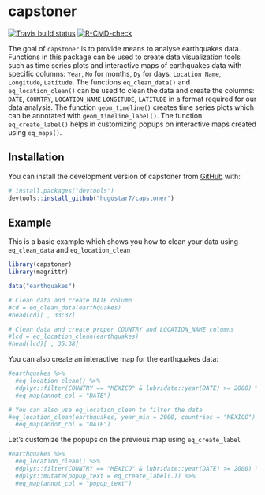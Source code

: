 
<!-- README.md is generated from README.Rmd. Please edit that file -->

# capstoner

<!-- badges: start -->

[![Travis build
status](https://travis-ci.com/hugostar7/capstoner.svg?branch=main)](https://travis-ci.com/hugostar7/capstoner)
[![R-CMD-check](https://github.com/hugostar7/capstoner/actions/workflows/R-CMD-check.yaml/badge.svg)](https://github.com/hugostar7/capstoner/actions/workflows/R-CMD-check.yaml)
<!-- badges: end -->

The goal of `capstoner` is to provide means to analyse earthquakes data.
Functions in this package can be used to create data visualization tools
such as time series plots and interactive maps of earthquakes data with
specific columns: `Year`, `Mo` for months, `Dy` for days,
`Location Name`, `Longitude`, `Latitude`. The functions
`eq_clean_data()` and `eq_location_clean()` can be used to clean the
data and create the columns: `DATE`, `COUNTRY`, `LOCATION_NAME`
`LONGITUDE`, `LATITUDE` in a format required for our data analysis. The
function `geom_timeline()` creates time series plots which can be
annotated with `geom_timeline_label()`. The function `eq_create_label()`
helps in customizing popups on interactive maps created using
`eq_maps()`.

## Installation

You can install the development version of capstoner from
[GitHub](https://github.com/) with:

``` r
# install.packages("devtools")
devtools::install_github("hugostar7/capstoner")
```

## Example

This is a basic example which shows you how to clean your data using
`eq_clean_data` and `eq_location_clean`

``` r
library(capstoner)
library(magrittr)

data("earthquakes")

# Clean data and create DATE column
#cd = eq_clean_data(earthquakes)
#head(cd)[ , 33:37]

# Clean data and create proper COUNTRY and LOCATION_NAME columns
#lcd = eq_location_clean(earthquakes)
#head(lcd)[ , 35:38]
```

You can also create an interactive map for the earthquakes data:

``` r
#earthquakes %>%
  #eq_location_clean() %>% 
  #dplyr::filter(COUNTRY == "MEXICO" & lubridate::year(DATE) >= 2000) %>% 
  #eq_map(annot_col = "DATE")

# You can also use eq_location_clean to filter the data
#eq_location_clean(earthquakes, year_min = 2000, countries = "MEXICO") %>%
  #eq_map(annot_col = "DATE")
```

Let’s customize the popups on the previous map using `eq_create_label`

``` r
#earthquakes %>%
  #eq_location_clean() %>% 
  #dplyr::filter(COUNTRY == "MEXICO" & lubridate::year(DATE) >= 2000) %>% 
  #dplyr::mutate(popup_text = eq_create_label(.)) %>% 
  #eq_map(annot_col = "popup_text")
```
